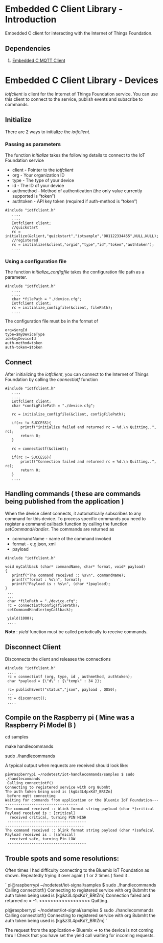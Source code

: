 Embedded C Client Library - Introduction
========================================

Embedded C client for interacting with the Internet of Things Foundation.

Dependencies
------------

1.  [Embedded C MQTT Client]

  [Embedded C MQTT Client]: http://www.eclipse.org/paho/clients/c/embedded/
  

Embedded C Client Library - Devices
===================================

*iotfclient* is client for the Internet of Things Foundation service.
You can use this client to connect to the service, publish events and
subscribe to commands.

Initialize
----------

There are 2 ways to initialize the *iotfclient*.

### Passing as parameters

The function *initialize* takes the following details to connect to the
IoT Foundation service

-   client - Pointer to the *iotfclient*
-   org - Your organization ID
-   type - The type of your device
-   id - The ID of your device
-   authmethod - Method of authentication (the only value currently
    supported is “token”)
-   authtoken - API key token (required if auth-method is “token”)

``` {.sourceCode .c}
#include "iotfclient.h"
   ....
   ....
   Iotfclient client;
   //quickstart
   rc = initialize(&client,"quickstart","iotsample","001122334455",NULL,NULL);
   //registered
   rc = initialize(&client,"orgid","type","id","token","authtoken");
   ....
```

### Using a configuration file

The function *initialize\_configfile* takes the configuration file path
as a parameter.

``` {.sourceCode .c}
#include "iotfclient.h"
   ....
   ....
   char *filePath = "./device.cfg";
   Iotfclient client;
   rc = initialize_configfile(&client, filePath);
   ....
```

The configuration file must be in the format of

``` {.sourceCode .}
org=$orgId
type=$myDeviceType
id=$myDeviceId
auth-method=token
auth-token=$token
```

Connect
-------

After initializing the *iotfclient*, you can connect to the Internet of
Things Foundation by calling the *connectiotf* function

``` {.sourceCode .c}
#include "iotfclient.h"
   ....
   ....
   Iotfclient client;
   char *configFilePath = "./device.cfg";

   rc = initialize_configfile(&client, configFilePath);

   if(rc != SUCCESS){
       printf("initialize failed and returned rc = %d.\n Quitting..", rc);
       return 0;
   }

   rc = connectiotf(&client);

   if(rc != SUCCESS){
       printf("Connection failed and returned rc = %d.\n Quitting..", rc);
       return 0;
   }
   ....
```

Handling commands ( these are commands being published from the application ) 
---------------------------------------------------------------------------

When the device client connects, it automatically subscribes to any
command for this device. To process specific commands you need to
register a command callback function by calling the function
*setCommandHandler*. The commands are returned as

-   commandName - name of the command invoked
-   format - e.g json, xml
-   payload

``` {.sourceCode .c}
#include "iotfclient.h"

void myCallback (char* commandName, char* format, void* payload)
{
   printf("The command received :: %s\n", commandName);
   printf("format : %s\n", format);
   printf("Payload is : %s\n", (char *)payload);
}
 ...
 ...
 char *filePath = "./device.cfg";
 rc = connectiotfConfig(filePath);
 setCommandHandler(myCallback);

 yield(1000);
 ....
```

**Note** : *yield* function must be called periodically to receive commands.


Disconnect Client
------------------

Disconnects the client and releases the connections

``` {.sourceCode .c}
#include "iotfclient.h"
 ....
 rc = connectiotf (org, type, id , authmethod, authtoken);
 char *payload = {\"d\" : {\"temp\" : 34 }};

 rc= publishEvent("status","json", payload , QOS0);
 ...
 rc = disconnect();
 ....
```


Compile on the Raspberry pi ( Mine was a Raspberry Pi Model B )
---------------------------

cd samples

make handlecommands

sudo ./handlecommands


A typical output when requests are received should look like:
```
pi@raspberrypi ~/nodetest/iot-handlecommands/samples $ sudo ./handlecommands 
 Calling connectiotf() 
Connecting to registered service with org 8ubmht
The auth token being used is [kg&z3L4pxKd?_BRtZm]
 before mqtt connecting 
Waiting for commands from application or the Bluemix IoT Foundation------------------------------------
The command received :: blink format string payload (char *)critical 
Payload received is : [critical]
  received critical, turning PIN HIGH
 ------------------------------------
------------------------------------
The command received :: blink format string payload (char *)safeical 
Payload received is : [safeical]
  received safe, turning Pin LOW
 ------------------------------------
```



Trouble spots and some resolutions:
----------------------------------
Often times I had difficulty connecting to the Bluemix IoT Foundation as shown.
Repeatedly trying it over again ( 1 or 2 times ) fixed it .


`
pi@raspberrypi ~/nodetest/iot-signal/samples $ sudo ./handlecommands 
 Calling connectiotf() 
Connecting to registered service with org 8ubmht
the auth token being used is [kg&z3L4pxKd?_BRtZm]
Connection failed and returned rc = -1.  <<<<<<<<<<<<<<<<<<
 Quitting..

pi@raspberrypi ~/nodetest/iot-signal/samples $ sudo ./handlecommands 
 Calling connectiotf() 
Connecting to registered service with org 8ubmht
the auth token being used is [kg&z3L4pxKd?_BRtZm]
`


The request from the application-> Bluemix -> to the device is not coming thru !
Check that you have set the yield call waiting for incoming requests.
